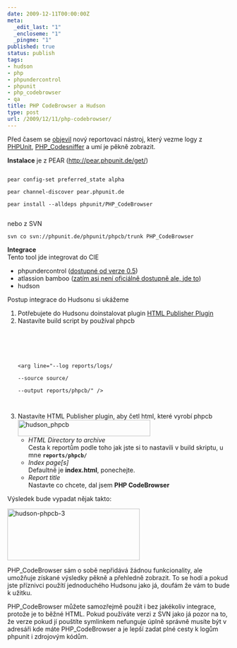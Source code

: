 ```yaml
---
date: 2009-12-11T00:00:00Z
meta:
  _edit_last: "1"
  _encloseme: "1"
  _pingme: "1"
published: true
status: publish
tags:
- hudson
- php
- phpundercontrol
- phpunit
- php_codebrowser
- qa
title: PHP CodeBrowser a Hudson
type: post
url: /2009/12/11/php-codebrowser/
---
```


<p>Před časem se <a href="http://blog.thinkphp.de/archives/464-PHP_CodeBrowser-Release-version-0.1.0.html">objevil</a> nový reportovací nástroj, který vezme logy z <a href="http://www.phpunit.de/">PHPUnit</a>, <a href="http://pear.php.net/package/PHP_CodeSniffer/">PHP_Codesniffer</a> a umí je pěkně zobrazit.</p>
<p><strong>Instalace</strong> je z PEAR (<a href="http://pear.phpunit.de/get/">http://pear.phpunit.de/get/</a>)<br />
<code><br />
pear config-set preferred_state alpha<br />
pear channel-discover pear.phpunit.de<br />
pear install --alldeps phpunit/PHP_CodeBrowser<br />
</code></p>
<p>nebo z SVN</p>
<p><code>svn co svn://phpunit.de/phpunit/phpcb/trunk PHP_CodeBrowser</code></p>
<p><strong>Integrace</strong><br />
Tento tool jde integrovat do CIE</p>
<ul>
<li>phpundercontrol (<a href="http://phpundercontrol.org/download.html">dostupné od verze 0.5</a>)</li>
<li>atlassion bamboo (<a href="http://twitter.com/s_bergmann/status/6499094572">zatím asi není oficiálně dostupně ale, jde to</a>)</li>
<li>hudson</li>
</ul>
<p>Postup integrace do Hudsonu si ukážeme</p>
<ol>
<li>Potřebujete do Hudsonu doinstalovat plugin <a href="http%3A%2F%2Fwiki.hudson-ci.org%2Fdisplay%2FHUDSON%2FHTML%2BPublisher%2BPlugin">HTML Publisher Plugin</a></li>
<li>Nastavíte build script by používal phpcb<br />
<code><br />
<br />
<br />
&lt;arg line=&quot;--log reports/logs/<br />
--source source/<br />
--output reports/phpcb/" /&gt;<br />
<br />
</code></li>
<li>Nastavíte HTML Publisher plugin, aby četl html, které vyrobí phpcb<a href="http://blog.prskavec.net/wp-content/uploads/2009/12/hudson_phpcb.png"><img class="aligncenter size-medium wp-image-781" src="http://blog.prskavec.net/wp-content/uploads/2009/12/hudson_phpcb-300x37.png" alt="hudson_phpcb" width="300" height="37" /></a>
<ul>
<li><em>HTML Directory to archive</em><br />
Cesta k reportům podle toho jak jste si to nastavili v build skriptu, u mne <code><strong>reports/phpcb/</strong></code></li>
<li><em>Index page[s]</em><br />
Defaultně je <strong>index.html</strong>, ponechejte.</li>
<li><em>Report title</em><br />
Nastavte co chcete, dal jsem <strong>PHP CodeBrowser</strong></li>
</li>
</ol>
<p>Výsledek bude vypadat nějak takto:</p>
<p><a href="http://blog.prskavec.net/wp-content/uploads/2009/12/hudson-phpcb-3.png"><img class="aligncenter size-medium wp-image-783" src="http://blog.prskavec.net/wp-content/uploads/2009/12/hudson-phpcb-3-300x117.png" alt="hudson-phpcb-3" width="300" height="117" /></a></p>
<p>PHP_CodeBrowser sám o sobě nepřidává žádnou funkcionality, ale umožňuje získané výsledky pěkně a přehledně zobrazit. To se hodí a pokud jste příznivci použítí jednoduchého Hudsonu jako já, doufám že vám to bude k užitku.</p>
<p>PHP_CodeBrowser můžete samozřejmě použít i bez jakékoliv integrace, protože je to běžné HTML. Pokud používáte verzi z SVN jako já pozor na to, že verze pokud jí pouštíte symlinkem nefunguje úplně správně musíte být v adresáři kde máte PHP_CodeBrowser a je lepší zadat plné cesty k logům phpunit i zdrojovým kódům.</p>
